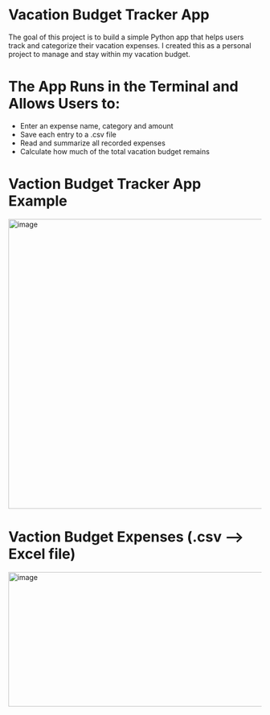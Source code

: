 # Vacation Budget Tracker App

The goal of this project is to build a simple Python app that helps users track and categorize their vacation expenses. I created this as a personal project to manage and stay within my vacation budget.

# The App Runs in the Terminal and Allows Users to:
- Enter an expense name, category and amount
- Save each entry to a .csv file
- Read and summarize all recorded expenses
- Calculate how much of the total vacation budget remains

# Vaction Budget Tracker App Example 
<img width="1296" height="577" alt="image" src="https://github.com/user-attachments/assets/3aff9101-0f92-48d6-9d39-20337e63c485" />

# Vaction Budget Expenses (.csv --> Excel file)
<img width="525" height="268" alt="image" src="https://github.com/user-attachments/assets/7b98b769-7fa1-4162-89ef-295d535a2582" />
